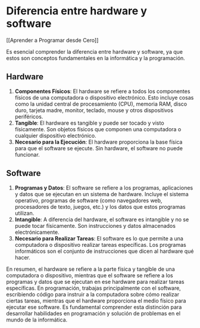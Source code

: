 # Diferencia entre hardware y software

 [[Aprender a Programar desde Cero]]

Es esencial comprender la diferencia entre hardware y software, ya que estos son conceptos fundamentales en la informática y la programación.

## Hardware

1. **Componentes Físicos**: El hardware se refiere a todos los componentes físicos de una computadora o dispositivo electrónico. Esto incluye cosas como la unidad central de procesamiento (CPU), memoria RAM, disco duro, tarjeta madre, monitor, teclado, mouse y otros dispositivos periféricos.
2. **Tangible**: El hardware es tangible y puede ser tocado y visto físicamente. Son objetos físicos que componen una computadora o cualquier dispositivo electrónico.
3. **Necesario para la Ejecución**: El hardware proporciona la base física para que el software se ejecute. Sin hardware, el software no puede funcionar.

## Software

1. **Programas y Datos**: El software se refiere a los programas, aplicaciones y datos que se ejecutan en un sistema de hardware. Incluye el sistema operativo, programas de software (como navegadores web, procesadores de texto, juegos, etc.) y los datos que estos programas utilizan.
2. **Intangible**: A diferencia del hardware, el software es intangible y no se puede tocar físicamente. Son instrucciones y datos almacenados electrónicamente.
3. **Necesario para Realizar Tareas**: El software es lo que permite a una computadora o dispositivo realizar tareas específicas. Los programas informáticos son el conjunto de instrucciones que dicen al hardware qué hacer.

En resumen, el hardware se refiere a la parte física y tangible de una computadora o dispositivo, mientras que el software se refiere a los programas y datos que se ejecutan en ese hardware para realizar tareas específicas. En programación, trabajas principalmente con el software, escribiendo código para instruir a la computadora sobre cómo realizar ciertas tareas, mientras que el hardware proporciona el medio físico para ejecutar ese software. Es fundamental comprender esta distinción para desarrollar habilidades en programación y solución de problemas en el mundo de la informática.